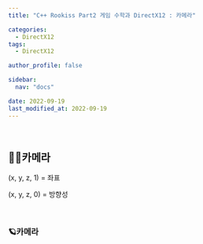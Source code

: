 ```yaml
---
title: "C++ Rookiss Part2 게임 수학과 DirectX12 : 카메라"

categories:
  - DirectX12
tags:
  - DirectX12

author_profile: false

sidebar:
  nav: "docs"

date: 2022-09-19
last_modified_at: 2022-09-19
---
```


<br>


## 🙇‍♀️카메라

(x, y, z, 1) = 좌표

(x, y, z, 0) = 방향성

<br>


### 🪐카메라

